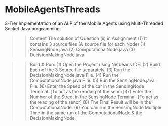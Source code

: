 # MobileAgentsThreads
3-Tier Implementation of an ALP of the Mobile Agents using Multi-Threaded Socket Java programming. 

>> Content
  The solution of Question (ii) in Assignment (1)
  It contains 3 source files (A source file for each Node)
    (1) SensingNode.java
    (2) ComputationalNode.java
    (3) DecisionMakingNode.java
 
 >> Build & Run:
  (1) Open the Project using Netbeans IDE.
  (2) Build Each of the 3 Source file separately.
  (3) Run the DecisionMakingNode.java File.
  (4) Run the ComputationalNode.java File.
  (5) Run the SensingNode.java File.
  (6) Enter the Speed of the car in the SensingNode Terminal. [To act as the reading of the senor]
  (7) Enter the Number of the Street in the SensingNode Terminal. [To act as the reading of the senor]
  (8) The Final Result will be in the ComputationalNode.
  (9) You can run the SensingNode Multiple Time in the same run of the ComputationalNode & the DecisionMakingNode.
